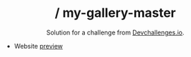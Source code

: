 <!-- Please update value in the {}  -->

<h1 align="center">/
my-gallery-master
</h1>

<div align="center">
   Solution for a challenge from  <a href="http://devchallenges.io" target="_blank">Devchallenges.io</a>.
</div>



- Website [preview](https://shahshan20.github.io/my-gallery-master/my-gallery-master/index.html)

